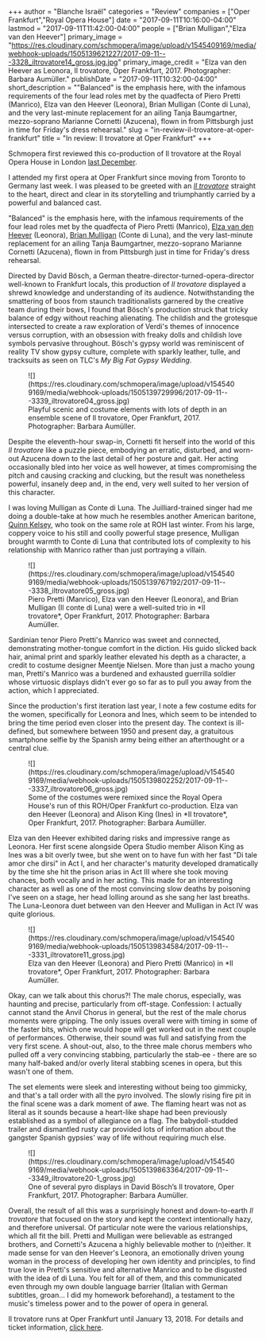 +++
author = "Blanche Israël"
categories = "Review"
companies = ["Oper Frankfurt","Royal Opera House"]
date = "2017-09-11T10:16:00-04:00"
lastmod = "2017-09-11T11:42:00-04:00"
people = ["Brian Mulligan","Elza van den Heever"]
primary_image = "https://res.cloudinary.com/schmopera/image/upload/v1545409169/media/webhook-uploads/1505139621227/2017-09-11---3328_iltrovatore14_gross.jpg.jpg"
primary_image_credit = "Elza van den Heever as Leonora, Il trovatore, Oper Frankfurt, 2017. Photographer: Barbara Aumüller."
publishDate = "2017-09-11T10:32:00-04:00"
short_description = "&quot;Balanced&quot; is the emphasis here, with the infamous requirements of the four lead roles met by the quadfecta of Piero Pretti (Manrico), Elza van den Heever (Leonora), Brian Mulligan (Conte di Luna), and the very last-minute replacement for an ailing Tanja Baumgartner, mezzo-soprano Marianne Cornetti (Azucena), flown in from Pittsburgh just in time for Friday&#039;s dress rehearsal."
slug = "in-review-il-trovatore-at-oper-frankfurt"
title = "In review: Il trovatore at Oper Frankfurt"
+++

Schmopera first reviewed this co-production of Il trovatore at the Royal Opera House in London [last December](https://www.schmopera.com/in-review-il-trovatore-at-roh/). 

I attended my first opera at Oper Frankfurt since moving from Toronto to Germany last week. I was pleased to be greeted with an [*Il trovatore*](http://www.oper-frankfurt.de/en/season-calendar/il-trovatore/?id_datum=976) straight to the heart, direct and clear in its storytelling and triumphantly carried by a powerful and balanced cast.

"Balanced" is the emphasis here, with the infamous requirements of the four lead roles met by the quadfecta of Piero Pretti (Manrico), [Elza van den Heever](/scene/people/elza-van-den-heever/) (Leonora), [Brian Mulligan](/scene/people/brian-mulligan/) (Conte di Luna), and the very last-minute replacement for an ailing Tanja Baumgartner, mezzo-soprano Marianne Cornetti (Azucena), flown in from Pittsburgh just in time for Friday's dress rehearsal. 

Directed by David Bösch, a German theatre-director-turned-opera-director well-known to Frankfurt locals, this production of *Il trovatore* displayed a shrewd knowledge and understanding of its audience. Notwithstanding the smattering of boos from staunch traditionalists garnered by the creative team during their bows, I found that Bösch's production struck that tricky balance of edgy without reaching alienating. The childish and the grotesque intersected to create a raw exploration of Verdi's themes of innocence versus corruption, with an obsession with freaky dolls and childish love symbols pervasive throughout. Bösch's gypsy world was reminiscent of reality TV show gypsy culture, complete with sparkly leather, tulle, and tracksuits as seen on TLC's *My Big Fat Gypsy Wedding*.

<figure data-type="image">
![](https://res.cloudinary.com/schmopera/image/upload/v1545409169/media/webhook-uploads/1505139729996/2017-09-11---3339_iltrovatore04_gross.jpg)
<figcaption>Playful scenic and costume elements with lots of depth in an ensemble scene of Il trovatore, Oper Frankfurt, 2017. Photographer: Barbara Aumüller.</figcaption>
</figure>

Despite the eleventh-hour swap-in, Cornetti fit herself into the world of this *Il trovatore* like a puzzle piece, embodying an erratic, disturbed, and worn-out Azucena down to the last detail of her posture and gait. Her acting occasionally bled into her voice as well however, at times compromising the pitch and causing cracking and clucking, but the result was nonetheless powerful, insanely deep and, in the end, very well suited to her version of this character.

I was loving Mulligan as Conte di Luna. The Juilliard-trained singer had me doing a double-take at how much he resembles another American baritone, [Quinn Kelsey](/scene/people/quinn-kelsey/), who took on the same role at ROH last winter. From his large, coppery voice to his still and coolly powerful stage presence, Mulligan brought warmth to Conte di Luna that contributed lots of complexity to his relationship with Manrico rather than just portraying a villain.

<figure data-type="image">
![](https://res.cloudinary.com/schmopera/image/upload/v1545409169/media/webhook-uploads/1505139767192/2017-09-11---3338_iltrovatore05_gross.jpg)
<figcaption>Piero Pretti (Manrico), Elza van den Heever (Leonora), and Brian Mulligan (Il conte di Luna) were a well-suited trio in *Il trovatore*, Oper Frankfurt, 2017. Photographer: Barbara Aumüller.</figcaption>
</figure>

Sardinian tenor Piero Pretti's Manrico was sweet and connected, demonstrating mother-tongue comfort in the diction. His guido slicked back hair, animal print and sparkly leather elevated his depth as a character, a credit to costume designer Meentje Nielsen. More than just a macho young man, Pretti's Manrico was a burdened and exhausted guerrilla soldier whose virtuosic displays didn't ever go so far as to pull you away from the action, which I appreciated.

Since the production's first iteration last year, I note a few costume edits for the women, specifically for Leonora and Ines, which seem to be intended to bring the time period even closer into the present day. The context is ill-defined, but somewhere between 1950 and present day, a gratuitous smartphone selfie by the Spanish army being either an afterthought or a central clue. 

<figure data-type="image">
![](https://res.cloudinary.com/schmopera/image/upload/v1545409169/media/webhook-uploads/1505139802252/2017-09-11---3337_iltrovatore06_gross.jpg)
<figcaption>Some of the costumes were remixed since the Royal Opera House's run of this ROH/Oper Frankfurt co-production. Elza van den Heever (Leonora) and Alison King (Ines) in *Il trovatore*, Oper Frankfurt, 2017. Photographer: Barbara Aumüller.</figcaption>
</figure>

Elza van den Heever exhibited daring risks and impressive range as Leonora. Her first scene alongside Opera Studio member Alison King as Ines was a bit overly twee, but she went on to have fun with her fast "Di tale amor che dirsi" in Act I, and her character's maturity developed dramatically by the time she hit the prison arias in Act III where she took moving chances, both vocally and in her acting. This made for an interesting character as well as one of the most convincing slow deaths by poisoning I've seen on a stage, her head lolling around as she sang her last breaths. The Luna-Leonora duet between van den Heever and Mulligan in Act IV was quite glorious.

<figure data-type="image">
![](https://res.cloudinary.com/schmopera/image/upload/v1545409169/media/webhook-uploads/1505139834584/2017-09-11---3331_iltrovatore11_gross.jpg)
<figcaption>Elza van den Heever (Leonora) and Piero Pretti (Manrico) in *Il trovatore*, Oper Frankfurt, 2017. Photographer: Barbara Aumüller.</figcaption>
</figure>

Okay, can we talk about this chorus?! The male chorus, especially, was haunting and precise, particularly from off-stage. Confession: I actually cannot stand the Anvil Chorus in general, but the rest of the male chorus moments were gripping. The only issues overall were with timing in some of the faster bits, which one would hope will get worked out in the next couple of performances. Otherwise, their sound was full and satisfying from the very first scene. A shout-out, also, to the three male chorus members who pulled off a very convincing stabbing, particularly the stab-ee - there are so many half-baked and/or overly literal stabbing scenes in opera, but this wasn't one of them.

The set elements were sleek and interesting without being too gimmicky, and that's a tall order with all the pyro involved. The slowly rising fire pit in the final scene was a dark moment of awe. The flaming heart was not as literal as it sounds because a heart-like shape had been previously established as a symbol of allegiance on a flag. The babydoll-studded trailer and dismantled rusty car provided lots of information about the gangster Spanish gypsies' way of life without requiring much else. 

<figure data-type="image">
![](https://res.cloudinary.com/schmopera/image/upload/v1545409169/media/webhook-uploads/1505139863364/2017-09-11---3349_iltrovatore20-1_gross.jpg)
<figcaption>One of several pyro displays in David Bösch’s Il trovatore, Oper Frankfurt, 2017. Photographer: Barbara Aumüller.</figcaption>
</figure>

Overall, the result of all this was a surprisingly honest and down-to-earth *Il trovatore* that focused on the story and kept the context intentionally hazy, and therefore universal. Of particular note were the various relationships, which all fit the bill. Pretti and Mulligan were believable as estranged brothers, and Cornetti's Azucena a highly believable mother to (n)either. It made sense for van den Heever's Leonora, an emotionally driven young woman in the process of developing her own identity and principles, to find true love in Pretti's sensitive and alternative Manrico and to be disgusted with the idea of di Luna. You felt for all of them, and this communicated even through my own double language barrier (Italian with German subtitles, groan... I did my homework beforehand), a testament to the music's timeless power and to the power of opera in general.

Il trovatore runs at Oper Frankfurt until January 13, 2018. For details and ticket information, [click here](http://www.oper-frankfurt.de/en/season-calendar/il-trovatore/?id_datum=976).
